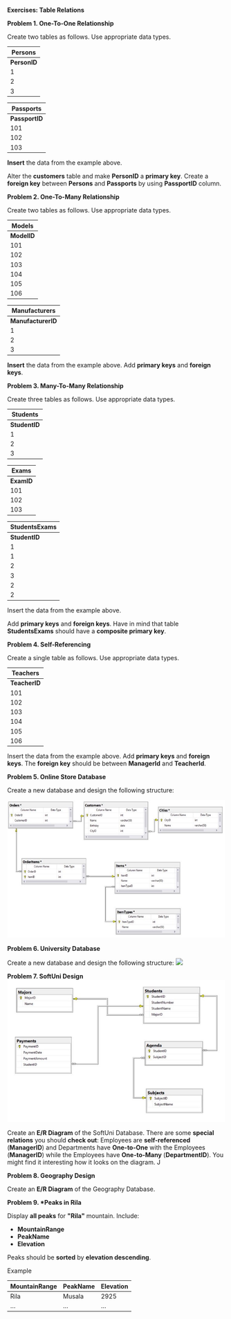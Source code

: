 ﻿
**Exercises: Table Relations** 

**Problem 1.  One-To-One Relationship** 

Create two tables as follows. Use appropriate data types. 



|**Persons** |
| - |
|**PersonID** |**FirstName** |**Salary** |**PassportID** |
|1   |Roberto          |`  `43300.00 |102 |
|2 |Tom |56100.00 |103 |
|3 |Yana |60200.00 |101 |

|**Passports** |
| - |
|**PassportID** |**PassportNumber** |
|101 |N34FG21B |
|102 |K65LO4R7 |
|103 |ZE657QP2 |
**Insert** the data from the example above. 

Alter the **customers** table and make **PersonID** a **primary key**. Create a **foreign key** between **Persons** and **Passports** by using **PassportID** column. 

**Problem 2.  One-To-Many Relationship** 

Create two tables as follows. Use appropriate data types. 



|**Models** |
| - |
|**ModelID** |**Name** |**ManufacturerID** |
|101 |X1 |1 |
|102 |i6 |1 |
|103 |Model S |2 |
|104 |Model X |2 |
|105 |Model 3 |2 |
|106 |Nova |3 |

|**Manufacturers** |
| - |
|**ManufacturerID** |**Name** |**EstablishedOn** |
|1   |BMW |07/03/1916 |
|2 |Tesla |01/01/2003 |
|3 |Lada |01/05/1966 |
**Insert** the data from the example above. Add **primary keys** and **foreign keys**. 

**Problem 3.  Many-To-Many Relationship** 

Create three tables as follows. Use appropriate data types. 



|**Students** |
| - |
|**StudentID** |**Name** |
|1   |Mila      |
|2 |Toni |
|3 |Ron |

|**Exams** |
| - |
|**ExamID** |**Name** |
|101 |SpringMVC |
|102 |Neo4j |
|103 |Oracle 11g |

|**StudentsExams** |
| - |
|**StudentID** |**ExamID** |
|1 |101 |
|1 |102 |
|2 |101 |
|3 |103 |
|2 |102 |
|2 |103 |
Insert the data from the example above. 

Add **primary keys** and **foreign keys**. Have in mind that table **StudentsExams** should have a **composite primary key**.

**Problem 4.  Self-Referencing**  

Create a single table as follows. Use appropriate data types. 



|**Teachers** |
| - |
|**TeacherID** |**Name** |**ManagerID** |
|101 |John |NULL |
|102 |Maya |106 |
|103 |Silvia |106 |
|104 |Ted |105 |
|105 |Mark |101 |
|106 |Greta |101 |
Insert the data from the example above. Add **primary keys** and **foreign keys**. The **foreign key** should be between **ManagerId** and **TeacherId**. 

**Problem 5.  Online Store Database** 

Create a new database and design the following structure: 

![](Aspose.Words.448c990c-1611-4737-971c-742ea079488c.002.jpeg)

**Problem 6.  University Database** 

Create a new database and design the following structure: ![](Aspose.Words.448c990c-1611-4737-971c-742ea079488c.001.png)


**Problem 7.  SoftUni Design ![](Aspose.Words.448c990c-1611-4737-971c-742ea079488c.003.jpeg)**

Create an **E/R Diagram** of the SoftUni Database. There are some **special relations** you should **check out**: Employees are **self-referenced** (**ManagerID**) and Departments have **One-to-One** with the Employees (**ManagerID**) while the Employees have **One-to-Many** (**DepartmentID**). You might find it interesting how it looks on the diagram. J 

**Problem 8.  Geography Design** 

Create an **E/R Diagram** of the Geography Database. 

**Problem 9.  \*Peaks in Rila** 

Display **all peaks** for **"Rila"** mountain. Include: 

- **MountainRange** 
- **PeakName** 
- **Elevation** 

Peaks should be **sorted** by **elevation descending**. 

Example 



|**MountainRange** |**PeakName** |**Elevation** |
| - | - | - |
|Rila |Musala |2925 |
|… |… |… |
